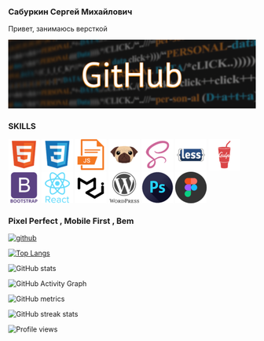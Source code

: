 

### Сабуркин Сергей Михайлович

Привет, занимаюсь версткой 

![Html верстальщик](./images/banner.png)

### SKILLS
 ![flutter](./images/html5.png) ![flutter](./images/css.png) ![flutter](./images/js.png) ![flutter](./images/pug.png) ![flutter](./images/scss.png) ![flutter](./images/less.png) ![flutter](./images/gulp.png) ![flutter](./images/bootstrap.png) ![flutter](./images/react.png) ![flutter](./images/material-ui.png) ![flutter](./images/wordpress.png) ![flutter](./images/ps.png) ![flutter](./images/figma.png) 
 ###  Pixel Perfect , Mobile First , Bem 


[<img src='https://cdn.jsdelivr.net/npm/simple-icons@3.0.1/icons/github.svg' alt='github' height='40'>](https://github.com/mates4352)  

[![Top Langs](https://github-readme-stats.vercel.app/api/top-langs/?username=mates4352=radical)](https://github.com/anuraghazra/github-readme-stats)

![GitHub stats](https://github-readme-stats.vercel.app/api?username=mates4352&show_icons=true&count_private=true)  

![GitHub Activity Graph](https://activity-graph.herokuapp.com/graph?username=mates4352)  

![GitHub metrics](https://metrics.lecoq.io/mates4352)  

![GitHub streak stats](https://github-readme-streak-stats.herokuapp.com/?user=mates4352)  

![Profile views](https://gpvc.arturio.dev/mates4352)  